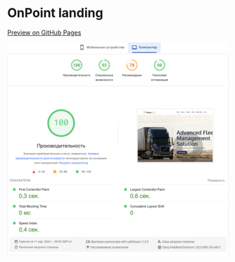 # OnPoint landing

[Preview on GitHub Pages](https://vladislav2397.github.io/OnPoint_landing/)

<img src="./assets/lighthouse.png" alt="lighthouse">

